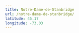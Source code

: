 ```yaml
---
title: Notre-Dame-de-Stanbridge
url: /notre-dame-de-stanbridge/
latitude: 45.17
longitude: -73.03
---
```

